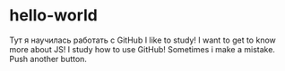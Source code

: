 # hello-world
Тут я научилась работать с GitHub
I like to study! I want to get to know more about JS!
I study how to use GitHub!
Sometimes i make a mistake. Push another button.
